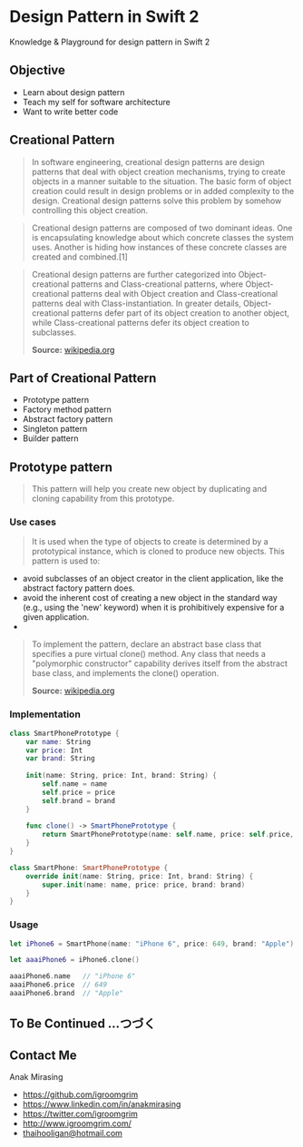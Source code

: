 # Design Pattern in Swift 2
Knowledge &amp; Playground for design pattern in Swift 2

## Objective
* Learn about design pattern 
* Teach my self for software architecture
* Want to write better code

## Creational Pattern
>In software engineering, creational design patterns are design patterns that deal with object creation mechanisms, trying to create objects in a manner suitable to the situation. The basic form of object creation could result in design problems or in added complexity to the design. Creational design patterns solve this problem by somehow controlling this object creation.

>Creational design patterns are composed of two dominant ideas. One is encapsulating knowledge about which concrete classes the system uses. Another is hiding how instances of these concrete classes are created and combined.[1]

>Creational design patterns are further categorized into Object-creational patterns and Class-creational patterns, where Object-creational patterns deal with Object creation and Class-creational patterns deal with Class-instantiation. In greater details, Object-creational patterns defer part of its object creation to another object, while Class-creational patterns defer its object creation to subclasses.
>
>**Source:** [wikipedia.org](https://en.wikipedia.org/wiki/Creational_pattern)

## Part of Creational Pattern
* Prototype pattern
* Factory method pattern
* Abstract factory pattern 
* Singleton pattern
* Builder pattern

## Prototype pattern
>This pattern will help you create new object by duplicating and cloning capability from this prototype.

### Use cases
>It is used when the type of objects to create is determined by a prototypical instance, which is cloned to produce new objects. This pattern is used to:
* avoid subclasses of an object creator in the client application, like the abstract factory pattern does.
* avoid the inherent cost of creating a new object in the standard way (e.g., using the 'new' keyword) when it is prohibitively expensive for a given application.
* 
>To implement the pattern, declare an abstract base class that specifies a pure virtual clone() method. Any class that needs a "polymorphic constructor" capability derives itself from the abstract base class, and implements the clone() operation.
>
>**Source:** [wikipedia.org](https://en.wikipedia.org/wiki/Prototype_pattern)

### Implementation
```swift
class SmartPhonePrototype {
    var name: String
    var price: Int
    var brand: String
    
    init(name: String, price: Int, brand: String) {
        self.name = name
        self.price = price
        self.brand = brand
    }
    
    func clone() -> SmartPhonePrototype {
        return SmartPhonePrototype(name: self.name, price: self.price, brand: self.brand)
    }
}

class SmartPhone: SmartPhonePrototype {
    override init(name: String, price: Int, brand: String) {
        super.init(name: name, price: price, brand: brand)
    }
}
```

### Usage
```swift
let iPhone6 = SmartPhone(name: "iPhone 6", price: 649, brand: "Apple")

let aaaiPhone6 = iPhone6.clone()

aaaiPhone6.name   // "iPhone 6"
aaaiPhone6.price  // 649
aaaiPhone6.brand  // "Apple"
```

## To Be Continued ...つづく

## Contact Me

Anak Mirasing

- https://github.com/igroomgrim
- https://www.linkedin.com/in/anakmirasing
- https://twitter.com/igroomgrim
- http://www.igroomgrim.com/
- thaihooligan@hotmail.com
